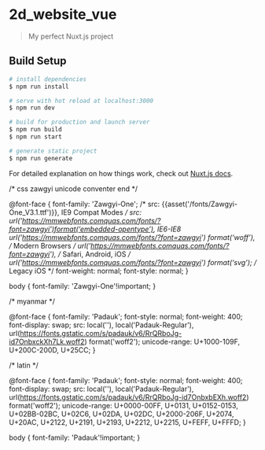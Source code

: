 # 2d_website_vue

> My perfect Nuxt.js project

## Build Setup

``` bash
# install dependencies
$ npm run install

# serve with hot reload at localhost:3000
$ npm run dev

# build for production and launch server
$ npm run build
$ npm run start

# generate static project
$ npm run generate
```

For detailed explanation on how things work, check out [Nuxt.js docs](https://nuxtjs.org).

/* css zawgyi unicode conventer end */

@font-face {
  font-family: 'Zawgyi-One';
  /* src: {{asset('/fonts/Zawgyi-One_V3.1.ttf')}}, IE9 Compat Modes */
  src: url('https://mmwebfonts.comquas.com/fonts/?font=zawgyi')format(‘embedded-opentype’), IE6-IE8 url('https://mmwebfonts.comquas.com/fonts/?font=zawgyi') format(‘woff’), /* Modern Browsers */
  url('https://mmwebfonts.comquas.com/fonts/?font=zawgyi'), /* Safari, Android, iOS */
  url('https://mmwebfonts.comquas.com/fonts/?font=zawgyi') format(‘svg’);
  /* Legacy iOS */
  font-weight: normal;
  font-style: normal;
}

body {
  font-family: 'Zawgyi-One'!important;
}

/* myanmar */

@font-face {
  font-family: 'Padauk';
  font-style: normal;
  font-weight: 400;
  font-display: swap;
  src: local(''), local('Padauk-Regular'), url(https://fonts.gstatic.com/s/padauk/v6/RrQRboJg-id7OnbxckXh7Lk.woff2) format('woff2');
  unicode-range: U+1000-109F, U+200C-200D, U+25CC;
}

/* latin */

@font-face {
  font-family: 'Padauk';
  font-style: normal;
  font-weight: 400;
  font-display: swap;
  src: local(''), local('Padauk-Regular'), url(https://fonts.gstatic.com/s/padauk/v6/RrQRboJg-id7OnbxbEXh.woff2) format('woff2');
  unicode-range: U+0000-00FF, U+0131, U+0152-0153, U+02BB-02BC, U+02C6, U+02DA, U+02DC, U+2000-206F, U+2074, U+20AC, U+2122, U+2191, U+2193, U+2212, U+2215, U+FEFF, U+FFFD;
}

body {
  font-family: 'Padauk'!important;
}
